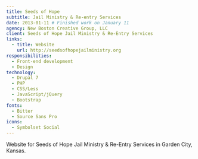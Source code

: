```yaml
---
title: Seeds of Hope
subtitle: Jail Ministry & Re-entry Services
date: 2013-01-11 # Finished work on January 11
agency: New Boston Creative Group, LLC
client: Seeds of Hope Jail Ministry & Re-Entry Services
links:
  - title: Website
    url: http://seedsofhopejailministry.org
responsibilities:
  - Front-end development
  - Design
technology:
  - Drupal 7
  - PHP
  - CSS/Less
  - JavaScript/jQuery
  - Bootstrap
fonts:
  - Bitter
  - Source Sans Pro
icons:
  - Symbolset Social
---
```


Website for Seeds of Hope Jail Ministry & Re-Entry Services in Garden City, Kansas.
